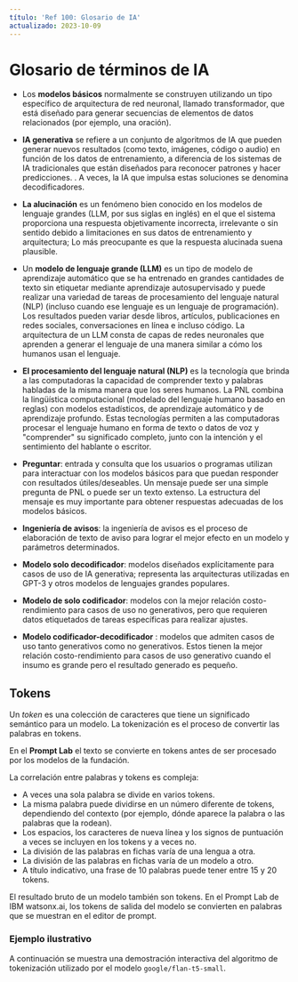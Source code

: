 ```yaml
---
título: 'Ref 100: Glosario de IA'
actualizado: 2023-10-09
---
```


# Glosario de términos de IA

- Los **modelos básicos** normalmente se construyen utilizando un tipo específico de arquitectura de red neuronal, llamado transformador, que está diseñado para generar secuencias de elementos de datos relacionados (por ejemplo, una oración).

- **IA generativa** se refiere a un conjunto de algoritmos de IA que pueden generar nuevos resultados (como texto, imágenes, código o audio) en función de los datos de entrenamiento, a diferencia de los sistemas de IA tradicionales que están diseñados para reconocer patrones y hacer predicciones. . A veces, la IA que impulsa estas soluciones se denomina decodificadores.

- **La alucinación** es un fenómeno bien conocido en los modelos de lenguaje grandes (LLM, por sus siglas en inglés) en el que el sistema proporciona una respuesta objetivamente incorrecta, irrelevante o sin sentido debido a limitaciones en sus datos de entrenamiento y arquitectura; Lo más preocupante es que la respuesta alucinada suena plausible.

- Un **modelo de lenguaje grande (LLM)** es un tipo de modelo de aprendizaje automático que se ha entrenado en grandes cantidades de texto sin etiquetar mediante aprendizaje autosupervisado y puede realizar una variedad de tareas de procesamiento del lenguaje natural (NLP) (incluso cuando ese lenguaje es un lenguaje de programación). Los resultados pueden variar desde libros, artículos, publicaciones en redes sociales, conversaciones en línea e incluso código. La arquitectura de un LLM consta de capas de redes neuronales que aprenden a generar el lenguaje de una manera similar a cómo los humanos usan el lenguaje.

- **El procesamiento del lenguaje natural (NLP)** es la tecnología que brinda a las computadoras la capacidad de comprender texto y palabras habladas de la misma manera que los seres humanos. La PNL combina la lingüística computacional (modelado del lenguaje humano basado en reglas) con modelos estadísticos, de aprendizaje automático y de aprendizaje profundo. Estas tecnologías permiten a las computadoras procesar el lenguaje humano en forma de texto o datos de voz y "comprender" su significado completo, junto con la intención y el sentimiento del hablante o escritor.

- **Preguntar**: entrada y consulta que los usuarios o programas utilizan para interactuar con los modelos básicos para que puedan responder con resultados útiles/deseables. Un mensaje puede ser una simple pregunta de PNL o puede ser un texto extenso. La estructura del mensaje es muy importante para obtener respuestas adecuadas de los modelos básicos.

- **Ingeniería de avisos**: la ingeniería de avisos es el proceso de elaboración de texto de aviso para lograr el mejor efecto en un modelo y parámetros determinados.

- **Modelo solo decodificador**: modelos diseñados explícitamente para casos de uso de IA generativa; representa las arquitecturas utilizadas en GPT-3 y otros modelos de lenguajes grandes populares.

- **Modelo de solo codificador**: modelos con la mejor relación costo-rendimiento para casos de uso no generativos, pero que requieren datos etiquetados de tareas específicas para realizar ajustes.

- **Modelo codificador-decodificador** : modelos que admiten casos de uso tanto generativos como no generativos. Estos tienen la mejor relación costo-rendimiento para casos de uso generativo cuando el insumo es grande pero el resultado generado es pequeño.

## Tokens

Un _token_ es una colección de caracteres que tiene un significado semántico para un modelo. La tokenización es el proceso de convertir las palabras en tokens.

En el **Prompt Lab** el texto se convierte en tokens antes de ser procesado por los modelos de la fundación.

La correlación entre palabras y tokens es compleja:

- A veces una sola palabra se divide en varios tokens.
- La misma palabra puede dividirse en un número diferente de tokens, dependiendo del contexto (por ejemplo, dónde aparece la palabra o las palabras que la rodean).
- Los espacios, los caracteres de nueva línea y los signos de puntuación a veces se incluyen en los tokens y a veces no.
- La división de las palabras en fichas varía de una lengua a otra.
- La división de las palabras en fichas varía de un modelo a otro.
- A título indicativo, una frase de 10 palabras puede tener entre 15 y 20 tokens.

El resultado bruto de un modelo también son tokens. En el Prompt Lab de IBM watsonx.ai, los tokens de salida del modelo se convierten en palabras que se muestran en el editor de prompt.

### Ejemplo ilustrativo

A continuación se muestra una demostración interactiva del algoritmo de tokenización utilizado por el modelo `google/flan-t5-small`.

<TokenizationApplet/>
